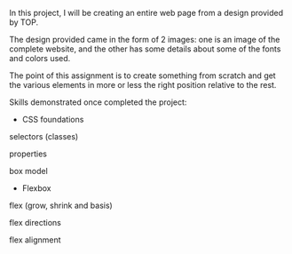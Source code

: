In this project, I will be creating an entire web page from a design provided by TOP.

The design provided came in the form of 2 images: one is an image of the complete website, and the other has some details about some of the fonts and colors used.

The point of this assignment is to create something from scratch and get the various elements in more or less the right position relative to the rest.

Skills demonstrated once completed the project:

- CSS foundations

selectors (classes)

properties

box model

- Flexbox

flex (grow, shrink and basis)

flex directions

flex alignment
